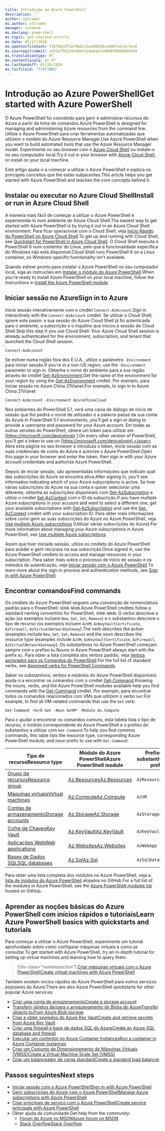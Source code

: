 ```yaml
---
title: Introdução ao Azure PowerShell
description: ''
author: sptramer
ms.author: sttramer
manager: carmonm
ms.devlang: powershell
ms.topic: get-started-article
ms.date: 01/17/2020
ms.openlocfilehash: 718f0dc0f1ef9b0c2aa3d0630ca099fa5cec7ec0
ms.sourcegitcommit: a321ef9d134c684fa24ababcbd898f86b00d9364
ms.translationtype: HT
ms.contentlocale: pt-PT
ms.lasthandoff: 02/20/2020
ms.locfileid: "77477802"
---
```

# <a name="get-started-with-azure-powershell"></a><span data-ttu-id="c0351-102">Introdução ao Azure PowerShell</span><span class="sxs-lookup"><span data-stu-id="c0351-102">Get started with Azure PowerShell</span></span>

<span data-ttu-id="c0351-103">O Azure PowerShell foi concebido para gerir e administrar recursos do Azure a partir da linha de comandos.</span><span class="sxs-lookup"><span data-stu-id="c0351-103">Azure PowerShell is designed for managing and administering Azure resources from the command line.</span></span> <span data-ttu-id="c0351-104">Utilize o Azure PowerShell para criar ferramentas automatizadas que utilizem o modelo do Azure Resource Manager.</span><span class="sxs-lookup"><span data-stu-id="c0351-104">Use Azure PowerShell when you want to build automated tools that use the Azure Resource Manager model.</span></span>
<span data-ttu-id="c0351-105">Experimente no seu browser com o [Azure Cloud Shell](/azure/cloud-shell/overview) ou instale-o no seu computador local.</span><span class="sxs-lookup"><span data-stu-id="c0351-105">Try it out in your browser with [Azure Cloud Shell](/azure/cloud-shell/overview), or install on your local machine.</span></span>

<span data-ttu-id="c0351-106">Este artigo ajuda-o a começar a utilizar o Azure PowerShell e explica os principais conceitos que lhe estão subjacentes.</span><span class="sxs-lookup"><span data-stu-id="c0351-106">This article helps you get started with Azure PowerShell and teaches the core concepts behind it.</span></span>

## <a name="install-or-run-in-azure-cloud-shell"></a><span data-ttu-id="c0351-107">Instalar ou executar no Azure Cloud Shell</span><span class="sxs-lookup"><span data-stu-id="c0351-107">Install or run in Azure Cloud Shell</span></span>

<span data-ttu-id="c0351-108">A maneira mais fácil de começar a utilizar o Azure PowerShell é experimentá-lo num ambiente do Azure Cloud Shell.</span><span class="sxs-lookup"><span data-stu-id="c0351-108">The easiest way to get started with Azure PowerShell is by trying it out in an Azure Cloud Shell environment.</span></span>
<span data-ttu-id="c0351-109">Para ficar operacional com o Cloud Shell, veja [Início Rápido do PowerShell no Azure Cloud Shell](/azure/cloud-shell/quickstart-powershell).</span><span class="sxs-lookup"><span data-stu-id="c0351-109">To get up and running with Cloud Shell, see [Quickstart for PowerShell in Azure Cloud Shell](/azure/cloud-shell/quickstart-powershell).</span></span>
<span data-ttu-id="c0351-110">O Cloud Shell executa o PowerShell 6 num contentor do Linux, pelo que a funcionalidade específica do Windows não está disponível.</span><span class="sxs-lookup"><span data-stu-id="c0351-110">Cloud Shell runs PowerShell 6 on a Linux container, so Windows-specific functionality isn't available.</span></span>

<span data-ttu-id="c0351-111">Quando estiver pronto para instalar o Azure PowerShell no seu computador local, siga as instruções em [Instalar o módulo do Azure PowerShell](install-az-ps.md).</span><span class="sxs-lookup"><span data-stu-id="c0351-111">When you're ready to install Azure PowerShell on your local machine, follow the instructions in [Install the Azure PowerShell module](install-az-ps.md).</span></span>

## <a name="sign-in-to-azure"></a><span data-ttu-id="c0351-112">Iniciar sessão no Azure</span><span class="sxs-lookup"><span data-stu-id="c0351-112">Sign in to Azure</span></span>

<span data-ttu-id="c0351-113">Inicie sessão interativamente com o cmdlet `Connect-AzAccount`.</span><span class="sxs-lookup"><span data-stu-id="c0351-113">Sign in interactively with the `Connect-AzAccount` cmdlet.</span></span> <span data-ttu-id="c0351-114">Se utilizar o Cloud Shell, ignore este passo: a sua sessão do Azure Cloud Shell já foi autenticada para o ambiente, a subscrição e o inquilino que iniciou a sessão do Cloud Shell.</span><span class="sxs-lookup"><span data-stu-id="c0351-114">Skip this step if you use Cloud Shell: Your Azure Cloud Shell session is already authenticated for the environment, subscription, and tenant that launched the Cloud Shell session.</span></span>

```azurepowershell-interactive
Connect-AzAccount
```

<span data-ttu-id="c0351-115">Se estiver numa região fora dos E.U.A., utilize o parâmetro `-Environment` para iniciar sessão.</span><span class="sxs-lookup"><span data-stu-id="c0351-115">If you're in a non-US region, use the `-Environment` parameter to sign in.</span></span> <span data-ttu-id="c0351-116">Obtenha o nome do ambiente para a sua região através do cmdlet [Get-AzEnvironment](/powershell/module/Az.Accounts/Get-AzEnvironment).</span><span class="sxs-lookup"><span data-stu-id="c0351-116">Get the name of the environment for your region by using the [Get-AzEnvironment](/powershell/module/Az.Accounts/Get-AzEnvironment) cmdlet.</span></span> <span data-ttu-id="c0351-117">Por exemplo, para iniciar sessão no Azure China 21Vianet:</span><span class="sxs-lookup"><span data-stu-id="c0351-117">For example, to sign in to Azure China 21Vianet:</span></span>

```azurepowershell-interactive
Connect-AzAccount -Environment AzureChinaCloud
```

<span data-ttu-id="c0351-118">Nos ambientes do PowerShell 5.1, verá uma caixa de diálogo de início de sessão que lhe pedirá o nome de utilizador e a palavra-passe da sua conta do Azure.</span><span class="sxs-lookup"><span data-stu-id="c0351-118">In PowerShell 5.1 environments, you'll get a sign-in dialog to provide a username and password for your Azure account.</span></span> <span data-ttu-id="c0351-119">Em todas as outras versões do PowerShell, obterá um token para utilizar em [https://microsoft.com/devicelogin ].</span><span class="sxs-lookup"><span data-stu-id="c0351-119">On every other version of PowerShell, you'll get a token to use on [https://microsoft.com/devicelogin].</span></span>
<span data-ttu-id="c0351-120">Abra esta página no seu browser e introduza o token, inicie sessão com as suas credenciais de conta do Azure e autorize o Azure PowerShell.</span><span class="sxs-lookup"><span data-stu-id="c0351-120">Open this page in your browser and enter the token, then sign in with your Azure account credentials and authorize Azure PowerShell.</span></span>

<span data-ttu-id="c0351-121">Depois de iniciar sessão, são apresentadas informações que indicam qual das subscrições do Azure se encontra ativa.</span><span class="sxs-lookup"><span data-stu-id="c0351-121">After signing in, you'll see information indicating which of your Azure subscriptions is active.</span></span> <span data-ttu-id="c0351-122">Se tiver várias subscrições do Azure na sua conta e quiser selecionar uma diferente, obtenha as subscrições disponíveis com [Get-AzSubscription](/powershell/module/az.accounts/get-azsubscription) e utilize o cmdlet [Set-AzContext](/powershell/module/az.accounts/set-azcontext) com o ID da subscrição.</span><span class="sxs-lookup"><span data-stu-id="c0351-122">If you have multiple Azure subscriptions in your account and want to select a different one, get your available subscriptions with [Get-AzSubscription](/powershell/module/az.accounts/get-azsubscription) and use the [Set-AzContext](/powershell/module/az.accounts/set-azcontext) cmdlet with your subscription ID.</span></span>
<span data-ttu-id="c0351-123">Para obter mais informações sobre como gerir as suas subscrições do Azure no Azure PowerShell, veja [Use multiple Azure subscriptions](manage-subscriptions-azureps.md) (Utilizar várias subscrições do Azure).</span><span class="sxs-lookup"><span data-stu-id="c0351-123">For more information about managing your Azure subscriptions in Azure PowerShell, see [Use multiple Azure subscriptions](manage-subscriptions-azureps.md).</span></span>

<span data-ttu-id="c0351-124">Assim que tiver iniciado sessão, utilize os cmdlets do Azure PowerShell para aceder e gerir recursos na sua subscrição.</span><span class="sxs-lookup"><span data-stu-id="c0351-124">Once signed in, use the Azure PowerShell cmdlets to access and manage resources in your subscription.</span></span> <span data-ttu-id="c0351-125">Para saber mais sobre o processo de início de sessão e os métodos de autenticação, veja [Iniciar sessão com o Azure PowerShell](authenticate-azureps.md).</span><span class="sxs-lookup"><span data-stu-id="c0351-125">To learn more about the sign-in process and authentication methods, see [Sign in with Azure PowerShell](authenticate-azureps.md).</span></span>

## <a name="find-commands"></a><span data-ttu-id="c0351-126">Encontrar comandos</span><span class="sxs-lookup"><span data-stu-id="c0351-126">Find commands</span></span>

<span data-ttu-id="c0351-127">Os cmdlets do Azure PowerShell seguem uma convenção de nomenclatura padrão para o PowerShell: `VERB-NOUN`.</span><span class="sxs-lookup"><span data-stu-id="c0351-127">Azure PowerShell cmdlets follow a standard naming convention for PowerShell, `VERB-NOUN`.</span></span> <span data-ttu-id="c0351-128">O verbo descreve a ação (os exemplos incluem `New`, `Get`, `Set`, `Remove`) e o substantivo descreve o tipo de recurso (os exemplos incluem `AzVM`, `AzKeyVaultCertificate`, `AzFirewall`, `AzVirtualNetworkGateway`).</span><span class="sxs-lookup"><span data-stu-id="c0351-128">The verb describes the action (examples include `New`, `Get`, `Set`, `Remove`) and the noun describes the resource type (examples include `AzVM`, `AzKeyVaultCertificate`, `AzFirewall`, `AzVirtualNetworkGateway`).</span></span> <span data-ttu-id="c0351-129">Os substantivos no Azure PowerShell começam sempre com o prefixo `Az`.</span><span class="sxs-lookup"><span data-stu-id="c0351-129">Nouns in Azure PowerShell always start with the prefix `Az`.</span></span> <span data-ttu-id="c0351-130">Para obter a lista completa dos verbos padrão, veja [Verbos aprovados para os Comandos do PowerShell](/powershell/scripting/developer/cmdlet/approved-verbs-for-windows-powershell-commands).</span><span class="sxs-lookup"><span data-stu-id="c0351-130">For the full list of standard verbs, see [Approved verbs for PowerShell Commands](/powershell/scripting/developer/cmdlet/approved-verbs-for-windows-powershell-commands).</span></span>

<span data-ttu-id="c0351-131">Saber os substantivos, verbos e módulos do Azure PowerShell disponíveis ajuda-o a encontrar os comandos com o cmdlet [Get-Command](/powershell/module/microsoft.powershell.core/get-command).</span><span class="sxs-lookup"><span data-stu-id="c0351-131">Knowing the nouns, verbs, and the Azure PowerShell modules available help you find commands with the [Get-Command](/powershell/module/microsoft.powershell.core/get-command) cmdlet.</span></span> <span data-ttu-id="c0351-132">Por exemplo, para encontrar todos os comandos relacionados com VMs que utilizem o verbo `Get`:</span><span class="sxs-lookup"><span data-stu-id="c0351-132">For example, to find all VM-related commands that use the `Get` verb:</span></span>

```powershell-interactive
Get-Command -Verb Get -Noun AzVM* -Module Az.Compute
```

<span data-ttu-id="c0351-133">Para o ajudar a encontrar os comandos comuns, esta tabela lista o tipo de recurso, o módulo correspondente do Azure PowerShell e o prefixo do substantivo a utilizar com `Get-Command`:</span><span class="sxs-lookup"><span data-stu-id="c0351-133">To help you find common commands, this table lists the resource type, corresponding Azure PowerShell module, and noun prefix to use with `Get-Command`:</span></span>

| <span data-ttu-id="c0351-134">Tipo de recurso</span><span class="sxs-lookup"><span data-stu-id="c0351-134">Resource type</span></span> | <span data-ttu-id="c0351-135">Módulo do Azure PowerShell</span><span class="sxs-lookup"><span data-stu-id="c0351-135">Azure PowerShell module</span></span> | <span data-ttu-id="c0351-136">Prefixo do substantivo</span><span class="sxs-lookup"><span data-stu-id="c0351-136">Noun prefix</span></span> |
|---------------|-------------------------|----------------|
| [<span data-ttu-id="c0351-137">Grupo de recursos</span><span class="sxs-lookup"><span data-stu-id="c0351-137">Resource group</span></span>](/azure/azure-resource-manager/resource-group-overview) | [<span data-ttu-id="c0351-138">Az.Resources</span><span class="sxs-lookup"><span data-stu-id="c0351-138">Az.Resources</span></span>](/powershell/module/az.resources#resources) | `AzResourceGroup` |
| [<span data-ttu-id="c0351-139">Máquinas virtuais</span><span class="sxs-lookup"><span data-stu-id="c0351-139">Virtual machines</span></span>](/azure/virtual-machines) | [<span data-ttu-id="c0351-140">Az.Compute</span><span class="sxs-lookup"><span data-stu-id="c0351-140">Az.Compute</span></span>](/powershell/module/az.compute#virtual_machines) | `AzVM` |
| [<span data-ttu-id="c0351-141">Contas de armazenamento</span><span class="sxs-lookup"><span data-stu-id="c0351-141">Storage accounts</span></span>](/azure/storage/common/storage-introduction) | [<span data-ttu-id="c0351-142">Az.Storage</span><span class="sxs-lookup"><span data-stu-id="c0351-142">Az.Storage</span></span>](/powershell/module/az.storage/) | `AzStorageAccount` |
| [<span data-ttu-id="c0351-143">Cofre de Chaves</span><span class="sxs-lookup"><span data-stu-id="c0351-143">Key Vault</span></span>](/azure/key-vault/key-vault-whatis) | [<span data-ttu-id="c0351-144">Az.KeyVault</span><span class="sxs-lookup"><span data-stu-id="c0351-144">Az.KeyVault</span></span>](/powershell/module/az.keyvault) | `AzKeyVault` |
| [<span data-ttu-id="c0351-145">Aplicações Web</span><span class="sxs-lookup"><span data-stu-id="c0351-145">Web applications</span></span>](/azure/app-service) | [<span data-ttu-id="c0351-146">Az.Websites</span><span class="sxs-lookup"><span data-stu-id="c0351-146">Az.Websites</span></span>](/powershell/module/az.websites) | `AzWebApp` |
| [<span data-ttu-id="c0351-147">Bases de Dados SQL</span><span class="sxs-lookup"><span data-stu-id="c0351-147">SQL databases</span></span>](/azure/sql-database) | [<span data-ttu-id="c0351-148">Az.Sql</span><span class="sxs-lookup"><span data-stu-id="c0351-148">Az.Sql</span></span>](/powershell/module/az.sql) | `AzSqlDatabase` |

<span data-ttu-id="c0351-149">Para obter uma lista completa dos módulos no Azure PowerShell, veja a [lista de módulos do Azure PowerShell](https://github.com/Azure/azure-powershell/blob/master/documentation/azure-powershell-modules.md) alojados no GitHub.</span><span class="sxs-lookup"><span data-stu-id="c0351-149">For a full list of the modules in Azure PowerShell, see the [Azure PowerShell modules list](https://github.com/Azure/azure-powershell/blob/master/documentation/azure-powershell-modules.md) hosted on GitHub.</span></span>

## <a name="learn-azure-powershell-basics-with-quickstarts-and-tutorials"></a><span data-ttu-id="c0351-150">Aprender as noções básicas do Azure PowerShell com inícios rápidos e tutoriais</span><span class="sxs-lookup"><span data-stu-id="c0351-150">Learn Azure PowerShell basics with quickstarts and tutorials</span></span>

<span data-ttu-id="c0351-151">Para começar a utilizar o Azure PowerShell, experimente um tutorial aprofundado sobre como configurar máquinas virtuais e como as consultar.</span><span class="sxs-lookup"><span data-stu-id="c0351-151">To get started with Azure PowerShell, try an in-depth tutorial for setting up virtual machines and learning how to query them.</span></span>

> [!div class="nextstepaction"]
> [<span data-ttu-id="c0351-152">Criar máquinas virtuais com o Azure PowerShell</span><span class="sxs-lookup"><span data-stu-id="c0351-152">Create virtual machines with Azure PowerShell</span></span>](azureps-vm-tutorial.yml)

<span data-ttu-id="c0351-153">Também existem inícios rápidos do Azure PowerShell para outros serviços populares do Azure:</span><span class="sxs-lookup"><span data-stu-id="c0351-153">There are also Azure PowerShell quickstarts for other popular Azure services:</span></span>

* [<span data-ttu-id="c0351-154">Criar uma conta de armazenamento</span><span class="sxs-lookup"><span data-stu-id="c0351-154">Create a storage account</span></span>](/azure/storage/common/storage-quickstart-create-account?tabs=azure-powershell)
* [<span data-ttu-id="c0351-155">Transferir objetos de/para o armazenamento de Blobs do Azure</span><span class="sxs-lookup"><span data-stu-id="c0351-155">Transfer objects to/from Azure Blob storage</span></span>](/azure/storage/blobs/storage-quickstart-blobs-powershell)
* [<span data-ttu-id="c0351-156">Criar e obter segredos do Azure Key Vault</span><span class="sxs-lookup"><span data-stu-id="c0351-156">Create and retrieve secrets from Azure Key Vault</span></span>](/azure/key-vault/quick-create-powershell)
* [<span data-ttu-id="c0351-157">Criar uma firewall e base de dados SQL do Azure</span><span class="sxs-lookup"><span data-stu-id="c0351-157">Create an Azure SQL database and firewall</span></span>](/azure/sql-database/scripts/sql-database-create-and-configure-database-powershell)
* [<span data-ttu-id="c0351-158">Executar um contentor no Azure Container Instances</span><span class="sxs-lookup"><span data-stu-id="c0351-158">Run a container in Azure Container Instances</span></span>](/azure/container-instances/container-instances-quickstart-powershell)
* [<span data-ttu-id="c0351-159">Criar um Conjunto de Dimensionamento de Máquinas Virtuais (VMSS)</span><span class="sxs-lookup"><span data-stu-id="c0351-159">Create a Virtual Machine Scale Set (VMSS)</span></span>](/azure/virtual-machine-scale-sets/quick-create-powershell)
* [<span data-ttu-id="c0351-160">Criar um balanceador de carga standard</span><span class="sxs-lookup"><span data-stu-id="c0351-160">Create a standard load balancer</span></span>](/azure/load-balancer/quickstart-create-standard-load-balancer-powershell)

## <a name="next-steps"></a><span data-ttu-id="c0351-161">Passos seguintes</span><span class="sxs-lookup"><span data-stu-id="c0351-161">Next steps</span></span>

* [<span data-ttu-id="c0351-162">Iniciar sessão com o Azure PowerShell</span><span class="sxs-lookup"><span data-stu-id="c0351-162">Sign in with Azure PowerShell</span></span>](authenticate-azureps.md)
* [<span data-ttu-id="c0351-163">Gerir subscrições do Azure com o Azure PowerShell</span><span class="sxs-lookup"><span data-stu-id="c0351-163">Manage Azure subscriptions with Azure PowerShell</span></span>](manage-subscriptions-azureps.md)
* [<span data-ttu-id="c0351-164">Criar principais de serviço com o Azure PowerShell</span><span class="sxs-lookup"><span data-stu-id="c0351-164">Create service principals with Azure PowerShell</span></span>](create-azure-service-principal-azureps.md)
* <span data-ttu-id="c0351-165">Obter ajuda da comunidade:</span><span class="sxs-lookup"><span data-stu-id="c0351-165">Get help from the community:</span></span>
  * [<span data-ttu-id="c0351-166">Fórum do Azure no MSDN</span><span class="sxs-lookup"><span data-stu-id="c0351-166">Azure forum on MSDN</span></span>](https://go.microsoft.com/fwlink/p/?LinkId=320212)
  * [<span data-ttu-id="c0351-167">Stack Overflow</span><span class="sxs-lookup"><span data-stu-id="c0351-167">Stack Overflow</span></span>](https://go.microsoft.com/fwlink/?LinkId=320213)
